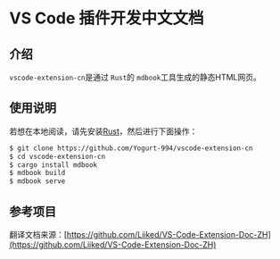 # VS Code 插件开发中文文档

## 介绍

`vscode-extension-cn`是通过 `Rust`的 `mdbook`工具生成的静态HTML网页。

## 使用说明

若想在本地阅读，请先安装[Rust](https://www.rust-lang.org/tools/install)，然后进行下面操作：

```bash
$ git clone https://github.com/Yogurt-994/vscode-extension-cn
$ cd vscode-extension-cn
$ cargo install mdbook
$ mdbook build
$ mdbook serve
```

## 参考项目

翻译文档来源：[https://github.com/Liiked/VS-Code-Extension-Doc-ZH](https://github.com/Liiked/VS-Code-Extension-Doc-ZH)
